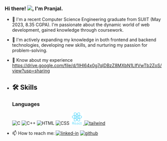 ### Hi there! <img src="https://media.giphy.com/media/hvRJCLFzcasrR4ia7z/giphy.gif" width="29px">, I'm Pranjal.

- 🔭 I'm a recent Computer Science Engineering graduate from SUIIT (May 2023, 8.35 CGPA). I'm passionate about the dynamic world of web development, gained knowledge through coursework.
- 🌱 I'm actively expanding my knowledge in both frontend and backend technologies, developing new skills, and nurturing my passion for problem-solving.
- 📄 Know about my experience https://drive.google.com/file/d/1IHl64x0g7qIDBzZ8MXbN1LIfVwTb2ZoS/view?usp=sharing
- ## 🛠️ Skills

  ### Languages

  ![C](https://img.shields.io/badge/C-3776AB?style=for-the-badge&logo=c&logoColor=white)
  ![C++](https://img.shields.io/badge/C++-323330?style=for-the-badge&logo=cpp&logoColor=F7DF1E)
  ![HTML](https://img.shields.io/badge/HTML-3178C6?style=for-the-badge&logo=html&logoColor=white)
  ![CSS](https://img.shields.io/badge/CSS-28B6F6?style=for-the-badge&logo=css&logoColor=white)
  <a href="https://reactjs.org/" target="_blank" rel="noreferrer"> <img src="https://raw.githubusercontent.com/devicons/devicon/master/icons/react/react-original-wordmark.svg" alt="react" width="40" height="40"/> </a> <a href="https://tailwindcss.com/" target="_blank" rel="noreferrer"> <img src="https://www.vectorlogo.zone/logos/tailwindcss/tailwindcss-icon.svg" alt="tailwind" width="40" height="40"/> </a> </p>

<!--   ## 📈 Stats -->
<!-- 
<div align="center">
<img src="https://github-readme-stats.vercel.app/api?username=pranjiz&show_icons=true&hide_border=true" alt="Pranjal Singh's GitHub Stats">
</div>

<div align="center">
<img src="https://visitor-badge.laobi.icu/badge?page_id=pranjiz.pranjiz" alt="visitors">
</div>
 -->

- 📫 How to reach me:
[![linked-in](https://img.shields.io/badge/Linked_In-0077B5?style=for-the-badge&logo=LinkedIn&logoColor=white)](https://www.linkedin.com/in/pranjal-singh-b1512925a/)
[![github](https://img.shields.io/badge/GitHub-000000?style=for-the-badge&logo=GitHub&logoColor=white)](https://github.com/pranjiz)
